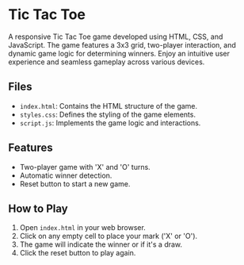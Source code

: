 # Tic Tac Toe

A responsive Tic Tac Toe game developed using HTML, CSS, and JavaScript. The game features a 3x3 grid, two-player interaction, and dynamic game logic for determining winners. Enjoy an intuitive user experience and seamless gameplay across various devices.

## Files

- `index.html`: Contains the HTML structure of the game.
- `styles.css`: Defines the styling of the game elements.
- `script.js`: Implements the game logic and interactions.

## Features

- Two-player game with 'X' and 'O' turns.
- Automatic winner detection.
- Reset button to start a new game.

## How to Play

1. Open `index.html` in your web browser.
2. Click on any empty cell to place your mark ('X' or 'O').
3. The game will indicate the winner or if it's a draw.
4. Click the reset button to play again.
